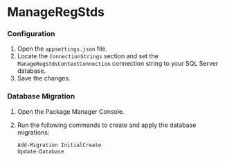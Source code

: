 # ManageRegStds

### Configuration

1. Open the `appsettings.json` file.
2. Locate the `ConnectionStrings` section and set the `ManageRegStdsContextConnection` connection string to your SQL Server database.
3. Save the changes.

### Database Migration

1. Open the Package Manager Console.
2. Run the following commands to create and apply the database migrations:
   
   ```bash
   Add-Migration InitialCreate
   Update-Database
